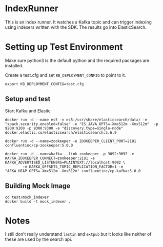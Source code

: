 # IndexRunner

This is an index runner.  It watches a Kafka topic and can trigger indexing using indexers written with the SDK.  The results go into ElasticSearch.

# Setting up Test Environment

Make sure python3 is the default python and the required packages are installed.

Create a test.cfg and set `KB_DEPLOYMENT_CONFIG` to point to it.

```
export KB_DEPLOYMENT_CONFIG=test.cfg
```


## Setup and test

Start Kafka and Elastic

```
docker run -d --name es5 -v es5:/usr/share/elasticsearch/data/ -e "xpack.security.enabled=false" -e "ES_JAVA_OPTS=-Xms512m -Xmx512m"  -p 9200:9200 -p 9300:9300 -e "discovery.type=single-node" docker.elastic.co/elasticsearch/elasticsearch:5.6.9

docker run -d --name=zookeeper -e ZOOKEEPER_CLIENT_PORT=2181 confluentinc/cp-zookeeper:5.0.0

docker run -d --name=kafka --link zookeeper -p 9092:9092 -e KAFKA_ZOOKEEPER_CONNECT=zookeeper:2181 -e KAFKA_ADVERTISED_LISTENERS=PLAINTEXT://localhost:9092 \
        -e KAFKA_OFFSETS_TOPIC_REPLICATION_FACTOR=1 -e "AFKA_HEAP_OPTS=-Xmx512m -Xms512m" confluentinc/cp-kafka:5.0.0

```

## Building Mock Image

```
cd test/mock_indexer
docker build -t mock_indexer .
```


# Notes

I still don't really understand `lastin` and `extpub` but it looks like neither of
these are used by the search api.
